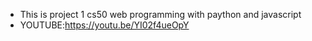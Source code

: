 - This is project 1 cs50 web programming with paython and javascript
- YOUTUBE:https://youtu.be/YI02f4ueOpY
